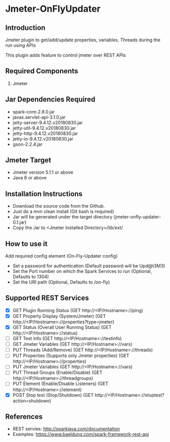 # Jmeter-OnFlyUpdater

## Introduction
Jmeter plugin to get/add/update properties, variables, Threads during the run using APIs

This plugin adds feature to control jmeter over REST APIs


## Required Components

1. Jmeter


## Jar Dependencies Required

* spark-core-2.8.0.jar
* javax.servlet-api-3.1.0.jar
* jetty-server-9.4.12.v20180830.jar
* jetty-util-9.4.12.v20180830.jar
* jetty-http-9.4.12.v20180830.jar
* jetty-io-9.4.12.v20180830.jar
* gson-2.2.4.jar


## Jmeter Target

* Jmeter version 5.1.1 or above
* Java 8 or above


## Installation Instructions

* Download the source code from the Github.
* Just do a mvn clean install (Git bash is required)
* Jar will be generated under the target directory (jmeter-onfly-updater-0.1.jar)
* Copy the Jar to \<Jmeter Installed Directory\>/lib/ext/

## How to use it
Add required config element (On-Fly-Updater config)

* Set a password for authentication (Default password will be Upd@t3M3)
* Set the Port number on which the Spark Services to run (Optional, Defaults to 1304)
* Set the URI path (Optional, Defaults to /on-fly)


## Supported REST Services
- [x] GET Plugin Running Status (GET http://<IP/Hostname>:<Port>/<URI-PATH>/ping)
- [x] GET Property Display (System/Jmeter) (GET http://<IP/Hostname>:<Port>/<URI-PATH>/properties?type=jmeter)
- [x] GET Status (Overall User Running Status) (GET http://<IP/Hostname>:<Port>/<URI-PATH>/status)
- [ ] GET Test Info (GET http://<IP/Hostname>:<Port>/<URI-PATH>/testinfo)
- [ ] GET Jmeter Variables (GET http://<IP/Hostname>:<Port>/<URI-PATH>/vars)
- [ ] PUT Threads (Add/Remove) (GET http://<IP/Hostname>:<Port>/<URI-PATH>/threads)
- [ ] PUT Properties (Supports only Jmeter properties) (GET http://<IP/Hostname>:<Port>/<URI-PATH>/properties)
- [ ] PUT Jmeter Variables (GET http://<IP/Hostname>:<Port>/<URI-PATH>/vars)
- [ ] PUT Thread Groups (Enable/Disable) (GET http://<IP/Hostname>:<Port>/<URI-PATH>/threadgroups)
- [ ] PUT Element (Enable/Disable Listeners) (GET http://<IP/Hostname>:<Port>/<URI-PATH>/element)
- [x] POST Stop test (Stop/Shutdown) (GET http://<IP/Hostname>:<Port>/<URI-PATH>/stoptest?action=shutdown)

## References
* REST servies: http://sparkjava.com/documentation
* Examples: https://www.baeldung.com/spark-framework-rest-api


